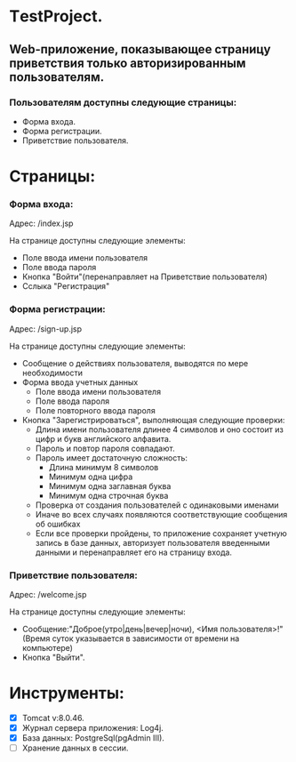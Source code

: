 
# ТestProject.

## Web-приложение, показывающее страницу приветствия только авторизированным пользователям. 

### Пользователям доступны следующие страницы:
* Форма входа.
* Форма регистрации.
* Приветствие пользователя.

# Страницы:

### Форма входа:
Адрес: /index.jsp

На странице доступны следующие элементы:
* Поле ввода имени пользователя
* Поле ввода пароля 
* Кнопка "Войти"(перенаправляет на Приветствие пользователя)
* Сслыка "Регистрация"

### Форма регистрации:
Адрес: /sign-up.jsp

На странице доступны следующие элементы:
* Сообщение о действиях пользователя, выводятся по мере необходимости
* Форма ввода учетных данных
  * Поле ввода имени пользователя
  * Поле ввода пароля
  * Поле повторного ввода пароля
* Кнопка "Зарегистрироваться", выполняющая следующие проверки:
  * Длина имени пользователя длинее 4 символов и оно состоит из цифр и букв английского алфавита. 
  * Пароль и повтор пароля совпадают. 
  * Пароль имеет достаточную сложность:
    * Длина минимум 8 символов
    * Минимум одна цифра
    * Минимум одна заглавная буква
    * Минимум одна строчная буква
  * Проверка от создания пользователей с одинаковыми именами 
  * Иначе во всех случаях появляются соответствующие сообщения об ошибках
  * Если все проверки пройдены, то приложение сохраняет учетную запись в базе данных, авторизует пользователя введенными данными и перенаправляет его на страницу входа. 
    
### Приветствие пользователя:
Адрес: /welcome.jsp

На странице доступны следующие элементы:
* Сообщение:"Доброе(утро|день|вечер|ночи), <Имя пользователя>!"(Время суток указывается в зависимости от времени на компьютере)
* Кнопка "Выйти".

# Инструменты:
- [x] Tomcat v:8.0.46.
- [x] Журнал сервера приложения: Log4j.
- [x] База данных: PostgreSql(pgAdmin III).
- [ ] Хранение данных в сессии.
